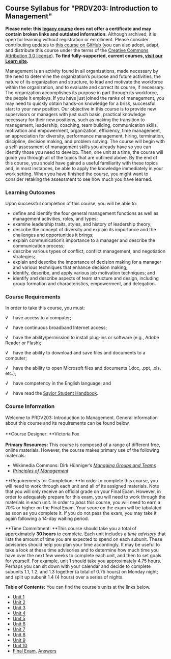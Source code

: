 Course Syllabus for "PRDV203: Introduction to Management"
---------------------------------------------------------

**Please note: this [legacy course](https://sayloracademy.zendesk.com/hc/en-us/articles/206089967) does not offer a certificate and may contain 
broken links and outdated information.** Although archived, it is open 
for learning without registration or enrollment. Please consider contributing 
updates to [this course on GitHub](https://github.com/saylordotorg/course_prdv203) 
(you can also adopt, adapt, and distribute this course under the terms of 
the [Creative Commons Attribution 3.0 license](http://creativecommons.org/licenses/by/3.0/)). **To find fully-supported, current courses, [visit our 
Learn site](https://learn.saylor.org).**

Management is an activity found in all organizations, made necessary by
the need to determine the organization’s purpose and future activities,
the nature of its organization and structure, to lead and motivate the
workforce within the organization, and to evaluate and correct its
course, if necessary. The organization accomplishes its purpose in part
through its workforce, the people it employs. If you have just joined
the ranks of management, you may need to quickly obtain hands-on
knowledge for a brisk, successful start to your new position. Our
objective in this course is to provide new supervisors or managers with
just such basic, practical knowledge necessary for their new positions,
such as making the transition to management, leadership, coaching, team
building, communication skills, motivation and empowerment,
organization, efficiency, time management, an appreciation for
diversity, performance management, hiring, termination, discipline,
decision making, and problem solving. The course will begin with a
self-assessment of management skills you already have so you can
identify those you need to develop. Then, one unit at a time, the course
will guide you through all of the topics that are outlined above. By the
end of this course, you should have gained a useful familiarity with
these topics and, in most instances, be able to apply the knowledge
immediately in your work setting. When you have finished the course, you
might want to consider retaking the assessment to see how much you have
learned.

### Learning Outcomes

Upon successful completion of this course, you will be able to:

-   define and identify the four general management functions as well as
    management activities, roles, and types;
-   examine leadership traits, styles, and history of leadership theory;
-   describe the concept of diversity and explain its importance and the
    challenges and opportunities it brings;
-   explain communication’s importance to a manager and describe the
    communication process;
-   describe various types of conflict, conflict management, and
    negotiation strategies;
-   explain and describe the importance of decision making for a manager
    and various techniques that enhance decision making;
-   identify, describe, and apply various job motivation techniques; and
-   identify and describe aspects of team structure and design,
    including group formation and characteristics, empowerment, and
    delegation.

### Course Requirements

In order to take this course, you must:  
  
 √    have access to a computer;  
  
 √    have continuous broadband Internet access;  
  
 √    have the ability/permission to install plug-ins or software (e.g.,
Adobe Reader or Flash);  
  
 √    have the ability to download and save files and documents to a
computer;  
  
 √    have the ability to open Microsoft files and documents (.doc,
.ppt, .xls, etc.);  
  
 √    have competency in the English language; and  
  
 √    have read the [Saylor Student
Handbook](https://resources.saylor.org/archived/wp-content/uploads/2012/05/Saylor-StudentHandbook.pdf).

### Course Information

Welcome to PRDV203: Introduction to Management. General information
about this course and its requirements can be found below.  
    
 **Course Designer: **Victoria Fox  
    
 **Primary Resources:** This course is composed of a range of different
free, online materials. However, the course makes primary use of the
following materials:  

-   Wikimedia Commons: Dirk Hünniger’s *[Managing Groups and
    Teams](http://upload.wikimedia.org/wikipedia/commons/4/42/Managing_Groups_and_Teams.pdf)*
-   *[Principles of
    Management](https://resources.saylor.org/archived/textbooks/Principles%20of%20Management.pdf)*

**Requirements for Completion: **In order to complete this course, you
will need to work through each unit and all of its assigned materials.
Note that you will only receive an official grade on your Final Exam.
However, in order to adequately prepare for this exam, you will need to
work through the materials in each unit. In order to *pass* this course,
you will need to earn a 70% or higher on the Final Exam. Your score on
the exam will be tabulated as soon as you complete it. If you do not
pass the exam, you may take it again following a 14-day waiting
period.  
  
 **Time Commitment: **This course should take you a total of
approximately **30 hours** to complete. Each unit includes a *time
advisory* that lists the amount of time you are expected to spend on
each subunit. These advisories should help you plan your time
accordingly. It may be useful to take a look at these time advisories
and to determine how much time you have over the next few weeks to
complete each unit, and then to set goals for yourself. For example,
unit 1 should take you approximately 4.75 hours. Perhaps you can sit
down with your calendar and decide to complete subunits 1.1, 1.2, and
1.3 together (a total of 0.75 hours) on Monday night; and split up
subunit 1.4 (4 hours) over a series of nights.  
  
**Table of Contents:** You can find the course's units at the links below.

- [Unit 1](https://legacy.saylor.org/prdv203/Unit01/)
- [Unit 2](https://legacy.saylor.org/prdv203/Unit02/)
- [Unit 3](https://legacy.saylor.org/prdv203/Unit03/)
- [Unit 4](https://legacy.saylor.org/prdv203/Unit04/)
- [Unit 5](https://legacy.saylor.org/prdv203/Unit05/)
- [Unit 6](https://legacy.saylor.org/prdv203/Unit06/)
- [Unit 7](https://legacy.saylor.org/prdv203/Unit07/)
- [Unit 8](https://legacy.saylor.org/prdv203/Unit08/)
- [Unit 9](https://legacy.saylor.org/prdv203/Unit09/)
- [Unit 10](https://legacy.saylor.org/prdv203/Unit10/)
- [Final Exam](http://saylordotorg.github.io/LegacyExams/PRDV/PRDV203/PRDV203-FinalExam.html), [Answers](http://saylordotorg.github.io/LegacyExams/PRDV/PRDV203/PRDV203-FinalExam-Answers.html)
